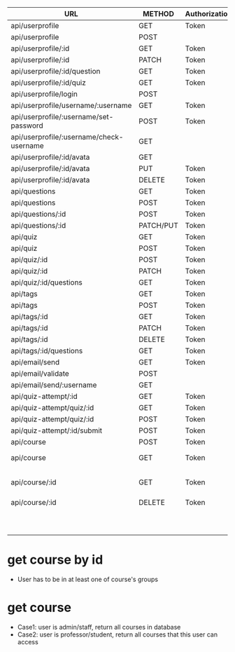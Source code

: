 | URL                                      | METHOD    | Authorization | Permission   | Detail                                 |
| ---------------------------------------- | --------- | ------------- | ------------ | -------------------------------------- |
| api/userprofile                          | GET       | Token         | admin        |                                        |
| api/userprofile                          | POST      |               | any          |                                        |
| api/userprofile/:id                      | GET       | Token         | login        |                                        |
| api/userprofile/:id                      | PATCH     | Token         | admin; self  |                                        |
| api/userprofile/:id/question             | GET       | Token         | login        |                                        |
| api/userprofile/:id/quiz                 | GET       | Token         | login        |                                        |
| api/userprofile/login                    | POST      |               | any          |                                        |
| api/userprofile/username/:username       | GET       | Token         | login        |                                        |
| api/userprofile/:username/set-password   | POST      | Token         | admin; self  |                                        |
| api/userprofile/:username/check-username | GET       |               | any          |                                        |
| api/userprofile/:id/avata                | GET       |               | any          |                                        |
| api/userprofile/:id/avata                | PUT       | Token         | self         |                                        |
| api/userprofile/:id/avata                | DELETE    | Token         | self         |                                        |
| api/questions                            | GET       | Token         | login        |                                        |
| api/questions                            | POST      | Token         | login        |                                        |
| api/questions/:id                        | POST      | Token         | login        |                                        |
| api/questions/:id                        | PATCH/PUT | Token         | self         |                                        |
| api/quiz                                 | GET       | Token         | login        |                                        |
| api/quiz                                 | POST      | Token         | login        |                                        |
| api/quiz/:id                             | POST      | Token         | login        |                                        |
| api/quiz/:id                             | PATCH     | Token         | self         |                                        |
| api/quiz/:id/questions                   | GET       | Token         | login        |                                        |
| api/tags                                 | GET       | Token         | login        |                                        |
| api/tags                                 | POST      | Token         | login        |                                        |
| api/tags/:id                             | GET       | Token         | login        |                                        |
| api/tags/:id                             | PATCH     | Token         | login        |                                        |
| api/tags/:id                             | DELETE    | Token         | admin        |                                        |
| api/tags/:id/questions                   | GET       | Token         | login        |                                        |
| api/email/send                           | GET       | Token         | login        |                                        |
| api/email/validate                       | POST      |               | any          |                                        |
| api/email/send/:username                 | GET       |               | any          |                                        |
| api/quiz-attempt/:id                     | GET       | Token         | login        |                                        |
| api/quiz-attempt/quiz/:id                | GET       | Token         | login        |                                        |
| api/quiz-attempt/quiz/:id                | POST      | Token         | login        |                                        |
| api/quiz-attempt/:id/submit              | POST      | Token         | self         |                                        |
| api/course                               | POST      | Token         | admin        |                                        |
| api/course                               | GET       | Token         | admin;login  | [get course](#get-course)              |
| api/course/:id                           | GET       | Token         | group; admin | [get courses by id](#get-course-by-id) |
| api/course/:id                           | DELETE    | Token         | admin        |                                        |
|                                          |           |               |              |                                        |
|                                          |           |               |              |                                        |
|                                          |           |               |              |                                        |
|                                          |           |               |              |                                        |
|                                          |           |               |              |                                        |
|                                          |           |               |              |                                        |
|                                          |           |               |              |                                        |
|                                          |           |               |              |                                        |
|                                          |           |               |              |                                        |
|                                          |           |               |              |                                        |







# get course by id 

- User has to be in at least one of course's groups



# get course

- Case1: user is admin/staff, return all courses in database
- Case2: user is professor/student, return all courses that this user can access 

